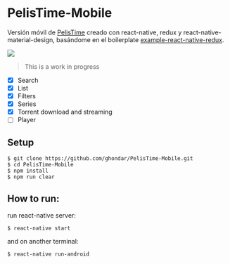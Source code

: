 # PelisTime-Mobile
Versión móvil de [PelisTime](https://github.com/ghondar/PelisTime) creado con react-native, redux y react-native-material-design, basándome en el boilerplate [example-react-native-redux](https://github.com/alinz/example-react-native-redux).

![](https://media.giphy.com/media/3osxYo1ZEwXhSE9xKw/giphy.gif)

> This is a work in progress

- [x] Search
- [x] List
- [x] Filters
- [x] Series
- [x] Torrent download and streaming
- [ ] Player

## Setup
```shell
$ git clone https://github.com/ghondar/PelisTime-Mobile.git
$ cd PelisTime-Mobile
$ npm install
$ npm run clear
```
## How to run:

run react-native server:

```shell
$ react-native start
```

and on another terminal:

```shell
$ react-native run-android
```
